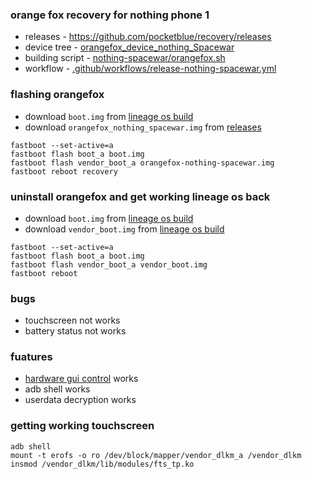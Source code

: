 ### orange fox recovery for nothing phone 1

- releases - https://github.com/pocketblue/recovery/releases
- device tree - [orangefox_device_nothing_Spacewar](https://github.com/gmankab/orangefox_device_nothing_Spacewar)
- building script - [nothing-spacewar/orangefox.sh](nothing-spacewar/orangefox.sh)
- workflow - [.github/workflows/release-nothing-spacewar.yml](.github/workflows/release-nothing-spacewar.yml)

### flashing orangefox

- download `boot.img` from [lineage os build](https://download.lineageos.org/devices/Spacewar/builds)
- download `orangefox_nothing_spacewar.img` from [releases](https://github.com/pocketblue/recovery/releases)

```shell
fastboot --set-active=a
fastboot flash boot_a boot.img
fastboot flash vendor_boot_a orangefox-nothing-spacewar.img
fastboot reboot recovery
```

### uninstall orangefox and get working lineage os back

- download `boot.img` from [lineage os build](https://download.lineageos.org/devices/Spacewar/builds)
- download `vendor_boot.img` from [lineage os build](https://download.lineageos.org/devices/Spacewar/builds)

```shell
fastboot --set-active=a
fastboot flash boot_a boot.img
fastboot flash vendor_boot_a vendor_boot.img
fastboot reboot
```

### bugs

- touchscreen not works
- battery status not works

### fuatures

- [hardware gui control](https://wiki.orangefox.tech/en/guides/recovery_no_touch) works
- adb shell works
- userdata decryption works

### getting working touchscreen

```shell
adb shell
mount -t erofs -o ro /dev/block/mapper/vendor_dlkm_a /vendor_dlkm
insmod /vendor_dlkm/lib/modules/fts_tp.ko
```

